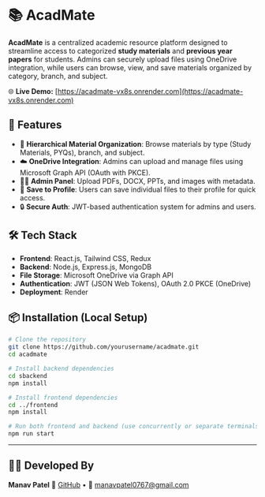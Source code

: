 # 📚 AcadMate

**AcadMate** is a centralized academic resource platform designed to streamline access to categorized **study materials** and **previous year papers** for students. Admins can securely upload files using OneDrive integration, while users can browse, view, and save materials organized by category, branch, and subject.

🌐 **Live Demo:** [https://acadmate-vx8s.onrender.com](https://acadmate-vx8s.onrender.com)

## 🚀 Features

* 📂 **Hierarchical Material Organization**: Browse materials by type (Study Materials, PYQs), branch, and subject.
* ☁️ **OneDrive Integration**: Admins can upload and manage files using Microsoft Graph API (OAuth with PKCE).
* 👨‍🏫 **Admin Panel**: Upload PDFs, DOCX, PPTs, and images with metadata.
* 💾 **Save to Profile**: Users can save individual files to their profile for quick access.
* 🔒 **Secure Auth**: JWT-based authentication system for admins and users.

## 🛠️ Tech Stack

* **Frontend**: React.js, Tailwind CSS, Redux
* **Backend**: Node.js, Express.js, MongoDB
* **File Storage**: Microsoft OneDrive via Graph API
* **Authentication**: JWT (JSON Web Tokens), OAuth 2.0 PKCE (OneDrive)
* **Deployment**: Render

## 📦 Installation (Local Setup)

```bash
# Clone the repository
git clone https://github.com/yourusername/acadmate.git
cd acadmate

# Install backend dependencies
cd sbackend
npm install

# Install frontend dependencies
cd ../frontend
npm install

# Run both frontend and backend (use concurrently or separate terminals)
npm run start
```
---

## 👨‍💻 Developed By

**Manav Patel**
🔗 [GitHub](https://github.com/Pm3949) • 📧 [manavpatel0767@gmail.com](mailto:manavpatel0767@gmail.com)

